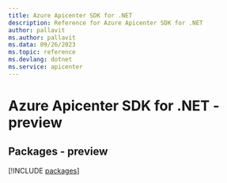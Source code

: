 ```yaml
---
title: Azure Apicenter SDK for .NET
description: Reference for Azure Apicenter SDK for .NET
author: pallavit
ms.author: pallavit
ms.data: 09/26/2023
ms.topic: reference
ms.devlang: dotnet
ms.service: apicenter
---
```

# Azure Apicenter SDK for .NET - preview
## Packages - preview
[!INCLUDE [packages](apicenter-index.md)]
